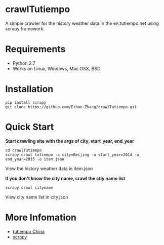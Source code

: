 # crawlTutiempo
A simple crawler for the history weather data in the en.tutiempo.net using scrapy framework.

# Requirements
* Python 2.7
* Works on Linux, Windows, Mac OSX, BSD

# Installation
```Shell
pip install scrapy
git clone https://github.com/Ethan-Zhang/crawlTutiempo.git
```

# Quick Start
**Start crawling site with the args of city, start_year, end_year**
```
cd crawlTutiempo
scrapy crawl tutiempo -a city=Beijing -a start_year=2014 -a end_year=2015 -o item.json
```
View the history weather data in item.json

**If you don't know the city name, crawl the ctiy name list**
```
scrapy crawl cityname
```
View city name list in city.json


# More Infomation
* [tutiempo China](http://en.tutiempo.net/climate/china)
* [scrapy](https://github.com/scrapy/scrapy)
